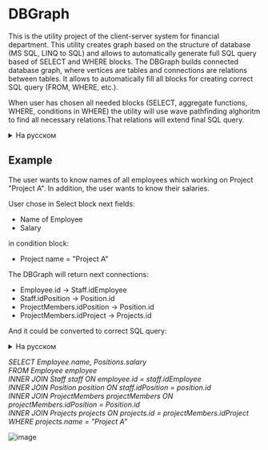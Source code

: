 # DBGraph

This is the utility project of the client-server system for financial department. 
This utility creates graph based on the structure of database (MS SQL, LINQ to SQL) and allows to automatically generate full SQL query based of SELECT and WHERE blocks. The DBGraph builds connected database graph, where vertices are tables and connections are relations between tables. It allows to automatically fill all blocks for creating correct SQL query (FROM, WHERE, etc.).

When user has chosen all needed blocks (SELECT, aggregate functions, WHERE, conditions in WHERE) the utility will use wave pathfinding alghoritm to find all necessary relations.That relations will extend final SQL query.

<details>
<summary>На русском</summary>  
DBGraph - утилитный модуль, который является частью клиент-серверной системы финансового департамента.
Этот модуль позволяет создавать граф базы данныз (MS SQL с использованием LINQ to SQL) и автоматически генерировать SQL-запрос, основываясь на SELECT и WHERE блоках. Т.к. клиент этого моудял может указать ЧТО он хочет выбрать. В построенном графе таблицы являеются вершинами, а связи между таблицами (ключи) - это связи верщин в графе. Такая система позволяет автоматически заполнять все блоки для формирования корректного SQL-запроса.

Как только пользователь выберет все нужные сблоки (SELECT, агрегатные функции, WHERE, условия) DBGraph запустит расчет на основе волнового алгоритма поиска по графу, чтобы найти все необходимые связи между таблицами. Найденные связи расширят итоговый SQL-запрос
</details>


<h2>Example</h2> 
The user wants to know names of all employees which working on Project "Project A". In addition, the user wants to know their salaries.

User chose in Select block next fields:
- Name of Employee
- Salary

in condition block:
- Project name = "Project A"

The DBGraph will return next connections:

- Employee.id -> Staff.idEmployee
- Staff.idPosition -> Position.id
- ProjectMembers.idPosition -> Position.id
- ProjectMembers.idProject -> Projects.id

And it could be converted to correct SQL query:

<details> 
<summary>На русском</summary>
Пользователь хочет получить информацию обо всех сотрудниках, работающих над проектом "Project A". Дополнительно, пользователь хочет узнать из оклад.

Пользователь выбрал:
- Имя сотрудника
- Оклад

В блоке условий пользователь выбрал:
- Название проекта = "Project A"

Основываясь на этих входных данных, DBGraph вернет следующие связи:

- Employee.id -> Staff.idEmployee
- Staff.idPosition -> Position.id
- ProjectMembers.idPosition -> Position.id
- ProjectMembers.idProject -> Projects.id

Которые могут быть преобразованы в следующий SQL-запрос:
</details>

<i>SELECT Employee.name, Positions.salary<br/>
FROM Employee employee<br/>
INNER JOIN Staff staff ON employee.id = staff.idEmployee<br/>
INNER JOIN Position position ON staff.idPosition = position.id<br/>
INNER JOIN ProjectMembers projectMembers ON projectMembers.idPosition = Position.id<br/>
INNER JOIN Projects projects ON projects.id = projectMembers.idProject<br/>
WHERE projects.name = "Project A"<br/></i>


![image](http://support.anisoprint.com/wp-content/uploads/img/2019-11-09_16-49-59.jpg)

